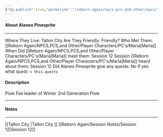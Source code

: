 ```yaml
---
{"dg-publish":true,"permalink":"/reborn-again/npcs-pcs-and-other/npcs/friendly/alaneo-pinesprite/"}
---
```



#### About Alaneo Pinesprite
---
Where They Live: Tallon City 
Are They Friendly: Friendly?
Who Met Them: [[Reborn Again/NPCS,PCS,and Other/Player Characters/PC's/Maria\|Maria]]
When Did [[Reborn Again/NPCS,PCS,and Other/Player Characters/PC's/Maria\|Maria]] meet them: Session 12
Session [[Reborn Again/NPCS,PCS,and Other/Player Characters/PC's/Maria\|Maria]] heard about them: Session 12
Did Alaneo Pinesprite give any quests: No
	If yes what quest: `= this.quests`


#### Description
Pixie
Fae leader of Winter
2nd Generation Pixie

---

#### Notes
---

[[Tallon City \|Tallon City ]]
[[Reborn Again/Session Notes/Session 12\|Session 12]]

